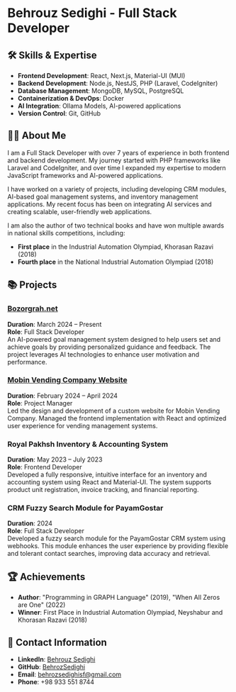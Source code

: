  # Behrouz Sedighi - Full Stack Developer

## 🛠 Skills & Expertise
- **Frontend Development**: React, Next.js, Material-UI (MUI)
- **Backend Development**: Node.js, NestJS, PHP (Laravel, CodeIgniter)
- **Database Management**: MongoDB, MySQL, PostgreSQL
- **Containerization & DevOps**: Docker
- **AI Integration**: Ollama Models, AI-powered applications
- **Version Control**: Git, GitHub

## 👨‍💻 About Me
I am a Full Stack Developer with over 7 years of experience in both frontend and backend development. My journey started with PHP frameworks like Laravel and CodeIgniter, and over time I expanded my expertise to modern JavaScript frameworks and AI-powered applications.

I have worked on a variety of projects, including developing CRM modules, AI-based goal management systems, and inventory management applications. My recent focus has been on integrating AI services and creating scalable, user-friendly web applications.

I am also the author of two technical books and have won multiple awards in national skills competitions, including:
- **First place** in the Industrial Automation Olympiad, Khorasan Razavi (2018)
- **Fourth place** in the National Industrial Automation Olympiad (2018)

## 📚 Projects
### [Bozorgrah.net](http://bozorgrah.net/)
**Duration**: March 2024 – Present  
**Role**: Full Stack Developer  
An AI-powered goal management system designed to help users set and achieve goals by providing personalized guidance and feedback. The project leverages AI technologies to enhance user motivation and performance.

### [Mobin Vending Company Website](https://mobinvending.com)
**Duration**: February 2024 – April 2024  
**Role**: Project Manager  
Led the design and development of a custom website for Mobin Vending Company. Managed the frontend implementation with React and optimized user experience for vending management systems.

### Royal Pakhsh Inventory & Accounting System
**Duration**: May 2023 – July 2023  
**Role**: Frontend Developer  
Developed a fully responsive, intuitive interface for an inventory and accounting system using React and Material-UI. The system supports product unit registration, invoice tracking, and financial reporting.

### CRM Fuzzy Search Module for PayamGostar
**Duration**: 2024  
**Role**: Full Stack Developer  
Developed a fuzzy search module for the PayamGostar CRM system using webhooks. This module enhances the user experience by providing flexible and tolerant contact searches, improving data accuracy and retrieval.

## 🏆 Achievements
- **Author**: "Programming in GRAPH Language" (2019), "When All Zeros are One" (2022)
- **Winner**: First Place in Industrial Automation Olympiad, Neyshabur and Khorasan Razavi (2018)

## 💼 Contact Information
- **LinkedIn**: [Behrouz Sedighi](https://www.linkedin.com/in/behroz-sedighi/)
- **GitHub**: [BehrozSedighi](https://github.com/behrozsedighi)
- **Email**: behrozsedighisf@gmail.com
- **Phone**: +98 933 551 8744
